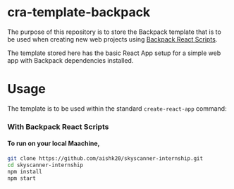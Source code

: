 # cra-template-backpack

The purpose of this repository is to store the Backpack template that is to be used when creating new web projects using [Backpack React Scripts](https://github.com/Skyscanner/backpack-react-scripts).

The template stored here has the basic React App setup for a simple web app with Backpack dependencies installed.

# Usage

The template is to be used within the standard `create-react-app` command:

### With Backpack React Scripts

#### To  run on your local Maachine, 

```bash
git clone https://github.com/aishk20/skyscanner-internship.git
cd skyscanner-internship
npm install
npm start
```

